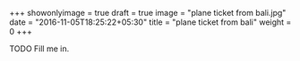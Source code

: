 +++
showonlyimage = true
draft = true
image = "plane ticket from bali.jpg"
date = "2016-11-05T18:25:22+05:30"
title = "plane ticket from bali"
weight = 0
+++

TODO Fill me in.

